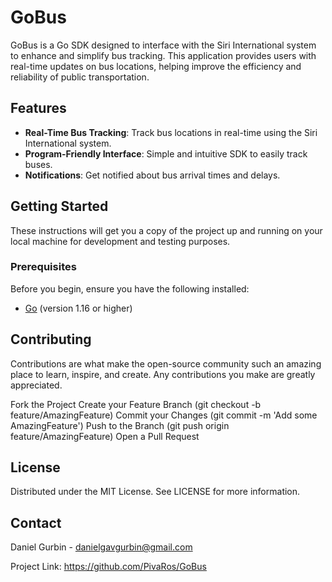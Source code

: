 # GoBus

GoBus is a Go SDK designed to interface with the Siri International system to enhance and simplify bus tracking. This application provides users with real-time updates on bus locations, helping improve the efficiency and reliability of public transportation.

## Features

- **Real-Time Bus Tracking**: Track bus locations in real-time using the Siri International system.
- **Program-Friendly Interface**: Simple and intuitive SDK to easily track buses.
- **Notifications**: Get notified about bus arrival times and delays.

## Getting Started

These instructions will get you a copy of the project up and running on your local machine for development and testing purposes.

### Prerequisites

Before you begin, ensure you have the following installed:

- [Go](https://golang.org/dl/) (version 1.16 or higher)

## Contributing

Contributions are what make the open-source community such an amazing place to learn, inspire, and create. Any contributions you make are greatly appreciated.

Fork the Project
Create your Feature Branch (git checkout -b feature/AmazingFeature)
Commit your Changes (git commit -m 'Add some AmazingFeature')
Push to the Branch (git push origin feature/AmazingFeature)
Open a Pull Request

## License

Distributed under the MIT License. See LICENSE for more information.

## Contact

Daniel Gurbin - danielgavgurbin@gmail.com

Project Link: https://github.com/PivaRos/GoBus
